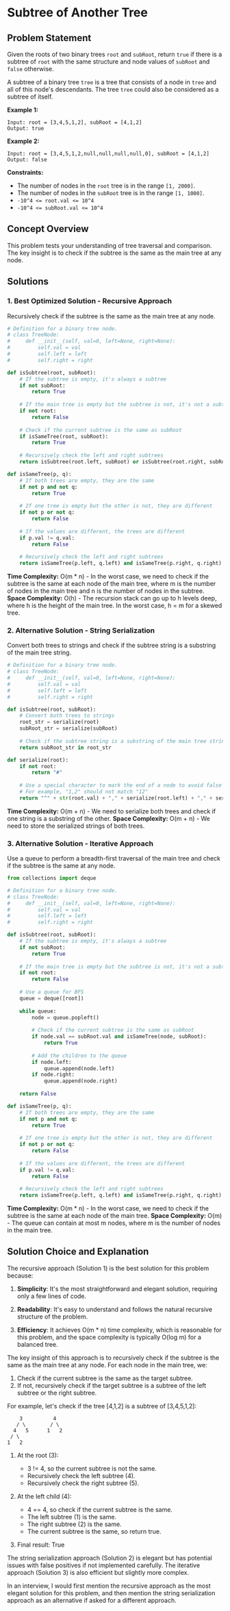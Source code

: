 # Subtree of Another Tree

## Problem Statement

Given the roots of two binary trees `root` and `subRoot`, return `true` if there is a subtree of `root` with the same structure and node values of `subRoot` and `false` otherwise.

A subtree of a binary tree `tree` is a tree that consists of a node in `tree` and all of this node's descendants. The tree `tree` could also be considered as a subtree of itself.

**Example 1:**
```
Input: root = [3,4,5,1,2], subRoot = [4,1,2]
Output: true
```

**Example 2:**
```
Input: root = [3,4,5,1,2,null,null,null,null,0], subRoot = [4,1,2]
Output: false
```

**Constraints:**
- The number of nodes in the `root` tree is in the range `[1, 2000]`.
- The number of nodes in the `subRoot` tree is in the range `[1, 1000]`.
- `-10^4 <= root.val <= 10^4`
- `-10^4 <= subRoot.val <= 10^4`

## Concept Overview

This problem tests your understanding of tree traversal and comparison. The key insight is to check if the subtree is the same as the main tree at any node.

## Solutions

### 1. Best Optimized Solution - Recursive Approach

Recursively check if the subtree is the same as the main tree at any node.

```python
# Definition for a binary tree node.
# class TreeNode:
#     def __init__(self, val=0, left=None, right=None):
#         self.val = val
#         self.left = left
#         self.right = right

def isSubtree(root, subRoot):
    # If the subtree is empty, it's always a subtree
    if not subRoot:
        return True
    
    # If the main tree is empty but the subtree is not, it's not a subtree
    if not root:
        return False
    
    # Check if the current subtree is the same as subRoot
    if isSameTree(root, subRoot):
        return True
    
    # Recursively check the left and right subtrees
    return isSubtree(root.left, subRoot) or isSubtree(root.right, subRoot)

def isSameTree(p, q):
    # If both trees are empty, they are the same
    if not p and not q:
        return True
    
    # If one tree is empty but the other is not, they are different
    if not p or not q:
        return False
    
    # If the values are different, the trees are different
    if p.val != q.val:
        return False
    
    # Recursively check the left and right subtrees
    return isSameTree(p.left, q.left) and isSameTree(p.right, q.right)
```

**Time Complexity:** O(m * n) - In the worst case, we need to check if the subtree is the same at each node of the main tree, where m is the number of nodes in the main tree and n is the number of nodes in the subtree.
**Space Complexity:** O(h) - The recursion stack can go up to h levels deep, where h is the height of the main tree. In the worst case, h = m for a skewed tree.

### 2. Alternative Solution - String Serialization

Convert both trees to strings and check if the subtree string is a substring of the main tree string.

```python
# Definition for a binary tree node.
# class TreeNode:
#     def __init__(self, val=0, left=None, right=None):
#         self.val = val
#         self.left = left
#         self.right = right

def isSubtree(root, subRoot):
    # Convert both trees to strings
    root_str = serialize(root)
    subRoot_str = serialize(subRoot)
    
    # Check if the subtree string is a substring of the main tree string
    return subRoot_str in root_str

def serialize(root):
    if not root:
        return "#"
    
    # Use a special character to mark the end of a node to avoid false positives
    # For example, "1,2" should not match "12"
    return "^" + str(root.val) + "," + serialize(root.left) + "," + serialize(root.right)
```

**Time Complexity:** O(m + n) - We need to serialize both trees and check if one string is a substring of the other.
**Space Complexity:** O(m + n) - We need to store the serialized strings of both trees.

### 3. Alternative Solution - Iterative Approach

Use a queue to perform a breadth-first traversal of the main tree and check if the subtree is the same at any node.

```python
from collections import deque

# Definition for a binary tree node.
# class TreeNode:
#     def __init__(self, val=0, left=None, right=None):
#         self.val = val
#         self.left = left
#         self.right = right

def isSubtree(root, subRoot):
    # If the subtree is empty, it's always a subtree
    if not subRoot:
        return True
    
    # If the main tree is empty but the subtree is not, it's not a subtree
    if not root:
        return False
    
    # Use a queue for BFS
    queue = deque([root])
    
    while queue:
        node = queue.popleft()
        
        # Check if the current subtree is the same as subRoot
        if node.val == subRoot.val and isSameTree(node, subRoot):
            return True
        
        # Add the children to the queue
        if node.left:
            queue.append(node.left)
        if node.right:
            queue.append(node.right)
    
    return False

def isSameTree(p, q):
    # If both trees are empty, they are the same
    if not p and not q:
        return True
    
    # If one tree is empty but the other is not, they are different
    if not p or not q:
        return False
    
    # If the values are different, the trees are different
    if p.val != q.val:
        return False
    
    # Recursively check the left and right subtrees
    return isSameTree(p.left, q.left) and isSameTree(p.right, q.right)
```

**Time Complexity:** O(m * n) - In the worst case, we need to check if the subtree is the same at each node of the main tree.
**Space Complexity:** O(m) - The queue can contain at most m nodes, where m is the number of nodes in the main tree.

## Solution Choice and Explanation

The recursive approach (Solution 1) is the best solution for this problem because:

1. **Simplicity**: It's the most straightforward and elegant solution, requiring only a few lines of code.

2. **Readability**: It's easy to understand and follows the natural recursive structure of the problem.

3. **Efficiency**: It achieves O(m * n) time complexity, which is reasonable for this problem, and the space complexity is typically O(log m) for a balanced tree.

The key insight of this approach is to recursively check if the subtree is the same as the main tree at any node. For each node in the main tree, we:
1. Check if the current subtree is the same as the target subtree.
2. If not, recursively check if the target subtree is a subtree of the left subtree or the right subtree.

For example, let's check if the tree [4,1,2] is a subtree of [3,4,5,1,2]:
```
    3          4
   / \        / \
  4   5      1   2
 / \
1   2
```

1. At the root (3):
   - 3 != 4, so the current subtree is not the same.
   - Recursively check the left subtree (4).
   - Recursively check the right subtree (5).

2. At the left child (4):
   - 4 == 4, so check if the current subtree is the same.
   - The left subtree (1) is the same.
   - The right subtree (2) is the same.
   - The current subtree is the same, so return true.

3. Final result: True

The string serialization approach (Solution 2) is elegant but has potential issues with false positives if not implemented carefully. The iterative approach (Solution 3) is also efficient but slightly more complex.

In an interview, I would first mention the recursive approach as the most elegant solution for this problem, and then mention the string serialization approach as an alternative if asked for a different approach.
